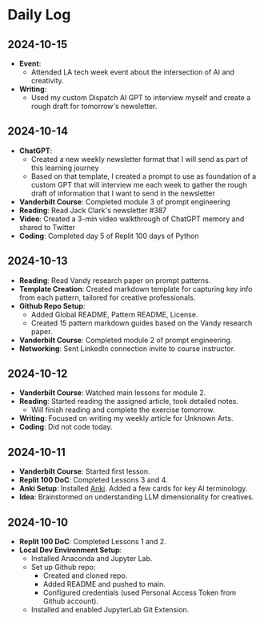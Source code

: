 # Daily Log

## 2024-10-15
- **Event**:
    - Attended LA tech week event about the intersection of AI and creativity.
- **Writing**:
    - Used my custom Dispatch AI GPT to interview myself and create a rough draft for tomorrow's newsletter.

## 2024-10-14
- **ChatGPT**: 
    - Created a new weekly newsletter format that I will send as part of this learning journey
    - Based on that template, I created a prompt to use as foundation of a custom GPT that will interview me each week to gather the rough draft of information that I want to send in the newsletter
- **Vanderbilt Course**: Completed module 3 of prompt engineering
- **Reading**: Read Jack Clark's newsletter #387
- **Video**: Created a 3-min video walkthrough of ChatGPT memory and shared to Twitter
- **Coding**: Completed day 5 of Replit 100 days of Python

## 2024-10-13
- **Reading**: Read Vandy research paper on prompt patterns.
- **Template Creation**: Created markdown template for capturing key info from each pattern, tailored for creative professionals.
- **Github Repo Setup**:
    - Added Global README, Pattern README, License.
    - Created 15 pattern markdown guides based on the Vandy research paper.
- **Vanderbilt Course**: Completed module 2 of prompt engineering.
- **Networking**: Sent LinkedIn connection invite to course instructor.

## 2024-10-12
- **Vanderbilt Course**: Watched main lessons for module 2.
- **Reading**: Started reading the assigned article, took detailed notes.
    - Will finish reading and complete the exercise tomorrow.
- **Writing**: Focused on writing my weekly article for Unknown Arts.
- **Coding**: Did not code today.

## 2024-10-11
- **Vanderbilt Course**: Started first lesson.
- **Replit 100 DoC**: Completed Lessons 3 and 4.
- **Anki Setup**: Installed [Anki](https://apps.ankiweb.net). Added a few cards for key AI terminology.
- **Idea**: Brainstormed on understanding LLM dimensionality for creatives.

## 2024-10-10
- **Replit 100 DoC**: Completed Lessons 1 and 2.
- **Local Dev Environment Setup**:
    - Installed Anaconda and Jupyter Lab.
    - Set up Github repo:
        - Created and cloned repo.
        - Added README and pushed to main.
        - Configured credentials (used Personal Access Token from Github account).
    - Installed and enabled JupyterLab Git Extension.